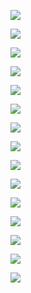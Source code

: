 ![](https://gitee.com/qytanggit/Python_Basic/raw/master/image/PPT/Charpter7/1.PNG)

![](https://gitee.com/qytanggit/Python_Basic/raw/master/image/PPT/Charpter7/2.PNG)

![](https://gitee.com/qytanggit/Python_Basic/raw/master/image/PPT/Charpter7/3.PNG)

![](https://gitee.com/qytanggit/Python_Basic/raw/master/image/PPT/Charpter7/4.PNG)

![](https://gitee.com/qytanggit/Python_Basic/raw/master/image/PPT/Charpter7/5.PNG)

![](https://gitee.com/qytanggit/Python_Basic/raw/master/image/PPT/Charpter7/6.PNG)

![](https://gitee.com/qytanggit/Python_Basic/raw/master/image/PPT/Charpter7/7.PNG)

![](https://gitee.com/qytanggit/Python_Basic/raw/master/image/PPT/Charpter7/8.PNG)

![](https://gitee.com/qytanggit/Python_Basic/raw/master/image/PPT/Charpter7/9.PNG)

![](https://gitee.com/qytanggit/Python_Basic/raw/master/image/PPT/Charpter7/10.PNG)

![](https://gitee.com/qytanggit/Python_Basic/raw/master/image/PPT/Charpter7/11.PNG)

![](https://gitee.com/qytanggit/Python_Basic/raw/master/image/PPT/Charpter7/12.PNG)

![](https://gitee.com/qytanggit/Python_Basic/raw/master/image/PPT/Charpter7/13.PNG)

![](https://gitee.com/qytanggit/Python_Basic/raw/master/image/PPT/Charpter7/14.PNG)

![](https://gitee.com/qytanggit/Python_Basic/raw/master/image/PPT/Charpter7/15.PNG)

